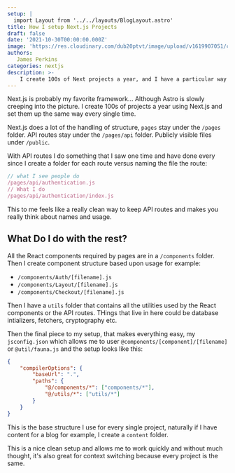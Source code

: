 ```yaml
---
setup: |
  import Layout from '../../layouts/BlogLayout.astro'
title: How I setup Next.js Projects
draft: false
date: '2021-10-30T00:00:00.000Z'
image: 'https://res.cloudinary.com/dub20ptvt/image/upload/v1619907051/creat-learned_wjlxir.webp'
authors:
   James Perkins
categories: nextjs
description: >-
    I create 100s of Next projects a year, and I have a particular way of setting everything up. It might be for you, it might not.
---
```


Next.js is probably my favorite framework... Although Astro is slowly creeping into the picture. I create 100s of projects a year using Next.js and set them up the same way every single time.

Next.js does a lot of the handling of structure, `pages` stay under the `/pages` folder. API routes stay under the `/pages/api` folder. Publicly visible files under `/public`.

With API routes I do something that I saw one time and have done every since I create a folder for each route versus naming the file the route:

```javascript
// what I see people do
/pages/api/authentication.js
// What I do
/pages/api/authentication/index.js
```

This to me feels like a really clean way to keep API routes and makes you really think about names and usage.

## What Do I do with the rest?

All the React components required by pages are in a `/components` folder. Then I create component structure based upon usage for example:

-   `/components/Auth/[filename].js`
-   `/components/Layout/[filename].js`
-   `/components/Checkout/[filename].js`

Then I have a `utils` folder that contains all the utilities used by the React components or the API routes. THings that live in here could be database intializers, fetchers, cryptography etc.

Then the final piece to my setup, that makes everything easy, my `jsconfig.json` which allows me to user `@components/[component]/[filename]` or `@util/fauna.js` and the setup looks like this:

```json
{
    "compilerOptions": {
        "baseUrl": ".",
        "paths": {
            "@/components/*": ["components/*"],
            "@/utils/*": ["utils/*"]
        }
    }
}
```

This is the base structure I use for every single project, naturally if I have content for a blog for example, I create a `content` folder.

This is a nice clean setup and allows me to work quickly and without much thought, it's also great for context switching because every project is the same.
